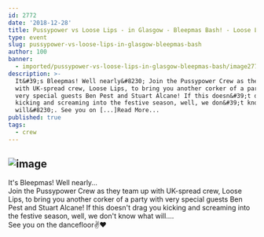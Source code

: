 ```yaml
---
id: 2772
date: '2018-12-28'
title: Pussypower vs Loose Lips - in Glasgow - Bleepmas Bash! - Loose Lips
type: event
slug: pussypower-vs-loose-lips-in-glasgow-bleepmas-bash
author: 100
banner:
  - imported/pussypower-vs-loose-lips-in-glasgow-bleepmas-bash/image2772.jpeg
description: >-
  It&#39;s Bleepmas! Well nearly&#8230; Join the Pussypower Crew as they team up
  with UK-spread crew, Loose Lips, to bring you another corker of a party with
  very special guests Ben Pest and Stuart Alcane! If this doesn&#39;t drag you
  kicking and screaming into the festive season, well, we don&#39;t know what
  will&#8230;. See you on [...]Read More...
published: true
tags:
  - crew
---
```

![image](../imported/pussypower-vs-loose-lips-in-glasgow-bleepmas-bash/image2772.jpeg)
---
It's Bleepmas! Well nearly…  
Join the Pussypower Crew as they team up with UK-spread crew, Loose Lips, to bring you another corker of a party with very special guests Ben Pest and Stuart Alcane! If this doesn't drag you kicking and screaming into the festive season, well, we don't know what will….  
See you on the dancefloor✌️❤️